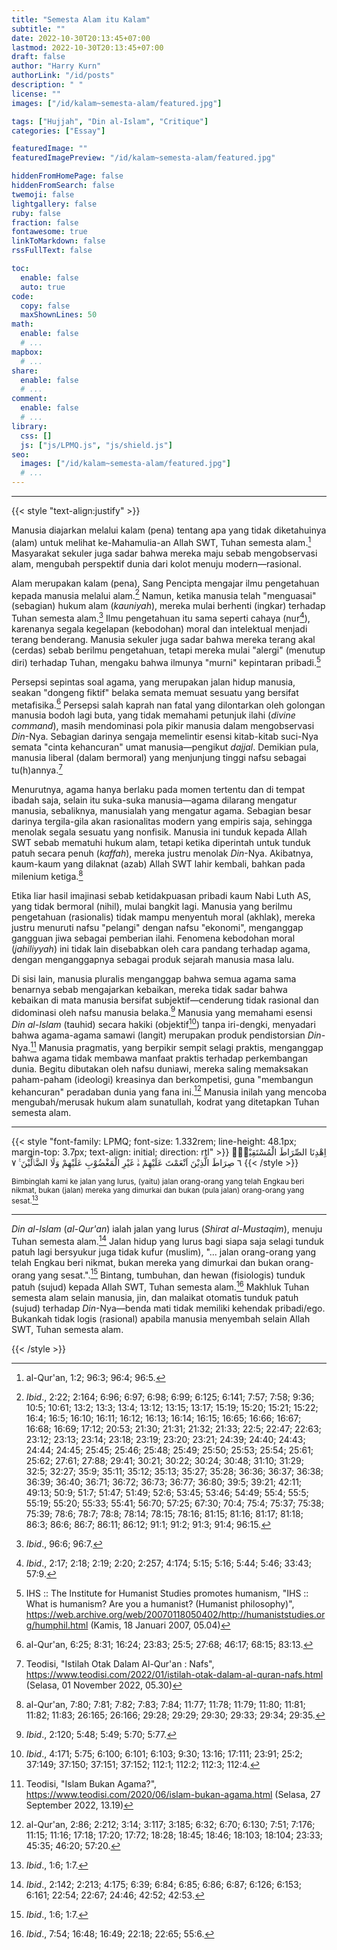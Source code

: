 ```yaml
---
title: "Semesta Alam itu Kalam"
subtitle: ""
date: 2022-10-30T20:13:45+07:00
lastmod: 2022-10-30T20:13:45+07:00
draft: false
author: "Harry Kurn"
authorLink: "/id/posts"
description: " "
license: ""
images: ["/id/kalam~semesta-alam/featured.jpg"]

tags: ["Hujjah", "Din al-Islam", "Critique"]
categories: ["Essay"]

featuredImage: ""
featuredImagePreview: "/id/kalam~semesta-alam/featured.jpg"

hiddenFromHomePage: false
hiddenFromSearch: false
twemoji: false
lightgallery: false
ruby: false
fraction: false
fontawesome: true
linkToMarkdown: false
rssFullText: false

toc:
  enable: false
  auto: true
code:
  copy: false
  maxShownLines: 50
math:
  enable: false
  # ...
mapbox:
  # ...
share:
  enable: false
  # ...
comment:
  enable: false
  # ...
library:
  css: []
  js: ["js/LPMQ.js", "js/shield.js"]
seo:
  images: ["/id/kalam~semesta-alam/featured.jpg"]
  # ...
---
```


<!--more-->

---

{{< style "text-align:justify" >}}

Manusia diajarkan melalui kalam (pena) tentang apa yang tidak diketahuinya (alam) untuk melihat
ke-Mahamulia-an Allah SWT, Tuhan semesta alam.[^1] Masyarakat sekuler juga sadar bahwa mereka
maju sebab mengobservasi alam, mengubah perspektif dunia dari kolot menuju modern—rasional.

[^1]: al-Qur'an,
      1:2;
      96:3;
      96:4;
      96:5.

Alam merupakan kalam (pena), Sang Pencipta mengajar ilmu pengetahuan kepada manusia melalui alam.[^2] Namun,
ketika manusia telah "menguasai" (sebagian) hukum alam (*kauniyah*), mereka mulai berhenti (ingkar) terhadap
Tuhan semesta alam.[^3] Ilmu pengetahuan itu sama seperti cahaya (nur[^4]), karenanya segala kegelapan
(kebodohan) moral dan intelektual menjadi terang benderang. Manusia sekuler juga sadar bahwa mereka
terang akal (cerdas) sebab berilmu pengetahuan, tetapi mereka mulai "alergi" (menutup diri)
terhadap Tuhan, mengaku bahwa ilmunya "murni" kepintaran pribadi.[^5]

[^2]: *Ibid*.,
      2:22;
      2:164;
      6:96;
      6:97;
      6:98;
      6:99;
      6:125;
      6:141;
      7:57;
      7:58;
      9:36;
      10:5;
      10:61;
      13:2;
      13:3;
      13:4;
      13:12;
      13:15;
      13:17;
      15:19;
      15:20;
      15:21;
      15:22;
      16:4;
      16:5;
      16:10;
      16:11;
      16:12;
      16:13;
      16:14;
      16:15;
      16:65;
      16:66;
      16:67;
      16:68;
      16:69;
      17:12;
      20:53;
      21:30;
      21:31;
      21:32;
      21:33;
      22:5;
      22:47;
      22:63;
      23:12;
      23:13;
      23:14;
      23:18;
      23:19;
      23:20;
      23:21;
      24:39;
      24:40;
      24:43;
      24:44;
      24:45;
      25:45;
      25:46;
      25:48;
      25:49;
      25:50;
      25:53;
      25:54;
      25:61;
      25:62;
      27:61;
      27:88;
      29:41;
      30:21;
      30:22;
      30:24;
      30:48;
      31:10;
      31:29;
      32:5;
      32:27;
      35:9;
      35:11;
      35:12;
      35:13;
      35:27;
      35:28;
      36:36;
      36:37;
      36:38;
      36:39;
      36:40;
      36:71;
      36:72;
      36:73;
      36:77;
      36:80;
      39:5;
      39:21;
      42:11;
      49:13;
      50:9;
      51:7;
      51:47;
      51:49;
      52:6;
      53:45;
      53:46;
      54:49;
      55:4;
      55:5;
      55:19;
      55:20;
      55:33;
      55:41;
      56:70;
      57:25;
      67:30;
      70:4;
      75:4;
      75:37;
      75:38;
      75:39;
      78:6;
      78:7;
      78:8;
      78:14;
      78:15;
      78:16;
      81:15;
      81:16;
      81:17;
      81:18;
      86:3;
      86:6;
      86:7;
      86:11;
      86:12;
      91:1;
      91:2;
      91:3;
      91:4;
      96:15.

[^3]: *Ibid*.,
      96:6;
      96:7.

[^4]: *Ibid*.,
      2:17;
      2:18;
      2:19;
      2:20;
      2:257;
      4:174;
      5:15;
      5:16;
      5:44;
      5:46;
      33:43;
      57:9.

[^5]: IHS :: The Institute for Humanist Studies promotes humanism,
      "IHS :: What is humanism? Are you a humanist? (Humanist philosophy)",
      https://web.archive.org/web/20070118050402/http://humaniststudies.org/humphil.html
      (Kamis, 18 Januari 2007, 05.04)

Persepsi sepintas soal agama, yang merupakan jalan hidup manusia, seakan "dongeng fiktif" belaka semata
memuat sesuatu yang bersifat metafisika.[^6] Persepsi salah kaprah nan fatal yang dilontarkan oleh golongan
manusia bodoh lagi buta, yang tidak memahami petunjuk ilahi (*divine command*), masih mendominasi pola pikir
manusia dalam mengobservasi *Din*-Nya. Sebagian darinya sengaja memelintir esensi kitab-kitab suci-Nya
semata "cinta kehancuran" umat manusia—pengikut *dajjal*. Demikian pula, manusia liberal
(dalam bermoral) yang menjunjung tinggi nafsu sebagai tu(h)annya.[^7]

[^6]: al-Qur'an,
      6:25;
      8:31;
      16:24;
      23:83;
      25:5;
      27:68;
      46:17;
      68:15;
      83:13.

[^7]: Teodisi,
      "Istilah Otak Dalam Al-Qur'an : Nafs",
      https://www.teodisi.com/2022/01/istilah-otak-dalam-al-quran-nafs.html
      (Selasa, 01 November 2022, 05.30)

Menurutnya, agama hanya berlaku pada momen tertentu dan di tempat ibadah saja, selain itu suka-suka
manusia—agama dilarang mengatur manusia, sebaliknya, manusialah yang mengatur agama. Sebagian besar darinya
tergila-gila akan rasionalitas modern yang empiris saja, sehingga menolak segala sesuatu yang nonfisik. Manusia
ini tunduk kepada Allah SWT sebab mematuhi hukum alam, tetapi ketika diperintah untuk tunduk patuh secara
penuh (*kaffah*), mereka justru menolak *Din*-Nya. Akibatnya, kaum-kaum yang dilaknat (azab)
Allah SWT lahir kembali, bahkan pada milenium ketiga.[^8]

[^8]: al-Qur'an,
      7:80;
      7:81;
      7:82;
      7:83;
      7:84;
      11:77;
      11:78;
      11:79;
      11:80;
      11:81;
      11:82;
      11:83;
      26:165;
      26:166;
      29:28;
      29:29;
      29:30;
      29:33;
      29:34;
      29:35.

Etika liar hasil imajinasi sebab ketidakpuasan pribadi kaum Nabi Luth AS, yang tidak bermoral (nihil),
mulai bangkit lagi. Manusia yang berilmu pengetahuan (rasionalis) tidak mampu menyentuh moral (akhlak),
mereka justru menuruti nafsu "pelangi" dengan nafsu "ekonomi", menganggap gangguan jiwa sebagai pemberian
ilahi. Fenomena kebodohan moral (*jahiliyyah*) ini tidak lain disebabkan oleh cara pandang
terhadap agama, dengan menganggapnya sebagai produk sejarah manusia masa lalu.

Di sisi lain, manusia pluralis menganggap bahwa semua agama sama benarnya sebab mengajarkan kebaikan,
mereka tidak sadar bahwa kebaikan di mata manusia bersifat subjektif—cenderung tidak rasional dan didominasi
oleh nafsu manusia belaka.[^9] Manusia yang memahami esensi *Din al-Islam* (tauhid) secara hakiki (objektif[^10])
tanpa iri-dengki, menyadari bahwa agama-agama samawi (langit) merupakan produk pendistorsian *Din*-Nya.[^11] Manusia
pragmatis, yang berpikir sempit selagi praktis, menganggap bahwa agama tidak membawa manfaat praktis terhadap
perkembangan dunia. Begitu dibutakan oleh nafsu duniawi, mereka saling memaksakan paham-paham (ideologi)
kreasinya dan berkompetisi, guna "membangun kehancuran" peradaban dunia yang fana ini.[^12] Manusia inilah
yang mencoba mengubah/merusak hukum alam sunatullah, kodrat yang ditetapkan Tuhan semesta alam.

[^9]: *Ibid*.,
      2:120;
      5:48;
      5:49;
      5:70;
      5:77.

[^10]: *Ibid*.,
       4:171;
       5:75;
       6:100;
       6:101;
       6:103;
       9:30;
       13:16;
       17:111;
       23:91;
       25:2;
       37:149;
       37:150;
       37:151;
       37:152;
       112:1;
       112:2;
       112:3;
       112:4.

[^11]: Teodisi,
       "Islam Bukan Agama?",
       https://www.teodisi.com/2020/06/islam-bukan-agama.html
       (Selasa, 27 September 2022, 13.19)

[^12]: al-Qur'an,
       2:86;
       2:212;
       3:14;
       3:117;
       3:185;
       6:32;
       6:70;
       6:130;
       7:51;
       7:176;
       11:15;
       11:16;
       17:18;
       17:20;
       17:72;
       18:28;
       18:45;
       18:46;
       18:103;
       18:104;
       23:33;
       45:35;
       46:20;
       57:20.

---

{{< style "font-family: LPMQ; font-size: 1.332rem; line-height: 48.1px; margin-top: 3.7px; text-align: initial; direction: rtl" >}}
اِهْدِنَا الصِّرَاطَ الْمُسْتَقِيْمَۙ ٦ صِرَاطَ الَّذِيْنَ اَنْعَمْتَ عَلَيْهِمْ ەۙ غَيْرِ الْمَغْضُوْبِ عَلَيْهِمْ وَلَا الضَّاۤلِّيْنَ ࣖ ٧
{{< /style >}}

<sub>Bimbinglah kami ke jalan yang lurus, (yaitu) jalan orang-orang yang telah Engkau beri nikmat, bukan (jalan) mereka yang dimurkai dan bukan (pula jalan) orang-orang yang sesat.[^13]</sub>

[^13]: *Ibid*.,
       1:6;
       1:7.

---

*Din al-Islam* (*al-Qur'an*) ialah jalan yang lurus (*Shirat al-Mustaqim*), menuju Tuhan semesta alam.[^14]
Jalan hidup yang lurus bagi siapa saja selagi tunduk patuh lagi bersyukur juga tidak kufur (muslim), "... jalan
orang-orang yang telah Engkau beri nikmat, bukan mereka yang dimurkai dan bukan orang-orang yang sesat.".[^13]
Bintang, tumbuhan, dan hewan (fisiologis) tunduk patuh (sujud) kepada Allah SWT, Tuhan semesta alam.[^15]
Makhluk Tuhan semesta alam selain manusia, jin, dan malaikat otomatis tunduk patuh (sujud) terhadap
*Din*-Nya—benda mati tidak memiliki kehendak pribadi/ego. Bukankah tidak logis (rasional)
apabila manusia menyembah selain Allah SWT, Tuhan semesta alam.

[^14]: *Ibid*.,
       2:142;
       2:213;
       4:175;
       6:39;
       6:84;
       6:85;
       6:86;
       6:87;
       6:126;
       6:153;
       6:161;
       22:54;
       22:67;
       24:46;
       42:52;
       42:53.

[^15]: *Ibid*.,
       7:54;
       16:48;
       16:49;
       22:18;
       22:65;
       55:6.

{{< /style >}}
